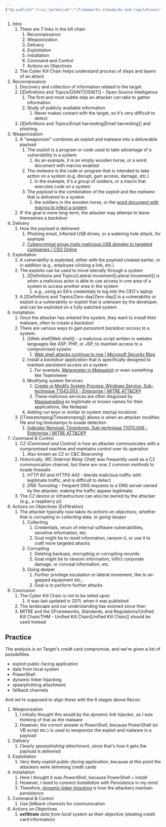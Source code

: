 ```yaml
---
{"dg-publish":true,"permalink":"/frameworks-standards-and-regulations/lm-cyber-kill-chain/thm-lm-cyber-kill-chain/","tags":["thm"],"updated":"2024-11-11T17:19:25.185-08:00"}
---
```


1. Intro
	1. There are 7 links in the kill chain
		1. Reconnaissance
		2. Weaponization
		3. Delivery
		4. Exploitation
		5. Installation
		6. Command and Control
		7. Actions on Objectives
	2. The Cyber Kill Chain helps understand process of steps and layers of an attack
2. Reconnaissance
	1. Discovery and collection of information related to the target.
	2. [[Definitions and Topics/OSINT\|OSINT]] - Open-Source Intelligence
		1. The first and most subtle step an attacker can take to gather information
		2. Study of publicly available information
			1. Never makes contact with the target, so it's very difficult to detect
	3. [[Definitions and Topics/Email harvesting\|Email harvesting]] and phishing
3. Weaponization
	1. A "weaponizer" combines an exploit and malware into a deliverable payload
		1. The *exploit* is a program or code used to take advantage of a *vulnerability* in a system
			1. As an example, it is an empty wooden horse, or a word document with macros enabled
		2. The *malware* is the code or program that is intended to take action on a system (e.g. disrupt, gain access, damage, etc.)
			1. In the example, it's a group of soldiers, or a macro that executes code on a system
		3. The *payload* is the combination of the *exploit* and the *malware* that is delivered to a system
			1. the soldiers in the wooden horse, or the [word document with macros to infect a system](https://www.trustedsec.com/blog/intro-to-macros-and-vba-for-script-kiddies)
	2. IF the goal is more long-term, the attacker may attempt to leave themselves a *backdoor*
4. Delivery
	1. How the *payload* is delivered
		1. Phishing email, infected USB drives, or a watering hole attack, for example
		2. [Cybercriminal group mails malicious USB dongles to targeted companies | CSO Online](https://www.csoonline.com/article/569163/cybercriminal-group-mails-malicious-usb-dongles-to-targeted-companies.html)
5. Exploitation
	1. A vulnerability is exploited, either with the *payload* created earlier, or in addition (e.g., employee clicking a link, etc.)
	2. The exploits can be used to move *laterally* through a system
		1. [[Definitions and Topics/Lateral movement\|Lateral movement]] is when a malicious actor is able to use access in one area of a system to access another area in the system
			1. e.g., using an EA's credentials to log into the CEO's laptop
	3. A [[Definitions and Topics/Zero-day\|Zero-day]] is a vulnerability or exploit is a vulnerability or exploit that is unknown by the developer, and can be exploited on a fully-patched system
6. Installation
	1. Once the attacker has entered the system, they want to install their malware, often to create a *backdoor*
	2. There are various ways to gain *persistent backdoor access* to a system:
		1. [[Web shell\|Web shell]] - a malicious script written in webdev languages like ASP, PHP, or JSP, to maintain access to a compromised system
			1. [Web shell attacks continue to rise | Microsoft Security Blog](https://www.microsoft.com/en-us/security/blog/2021/02/11/web-shell-attacks-continue-to-rise/)
		2. Install a *backdoor application* that is specifically designed to maintain persistent access on a system
			1. For example, [Meterpreter in Metasploit](https://www.offsec.com/metasploit-unleashed/meterpreter-backdoor/) or even something like Teamviewer
		3. Modifying system Services.
			1. [Create or Modify System Process: Windows Service, Sub-technique T1543.003 - Enterprise | MITRE ATT&CK®](https://attack.mitre.org/techniques/T1543/003/)
			2. These malicious services are often disguised by [Masquerading](https://attack.mitre.org/techniques/T1036/) as legitimate or known names for their applications, like Notepad
		4. Adding *run keys* or similar to system startup locations
	3. [[Timestomping\|Timestomping]] allows  is when an attacker modifies file and log timestamps to evade detection
		1. [Indicator Removal: Timestomp, Sub-technique T1070.006 - Enterprise | MITRE ATT&CK®](https://attack.mitre.org/techniques/T1070/006/)
7. Command & Control
	1. *C2 (Command and Control)* is how an attacker communicates with a compromised machine and maintains control over its operation
		1. Also known as *C2 or C&C Beaconing*
	2. Historically, *IRC (Internet Relay Chat)* was frequently used as a C2 communication channel, but there are now *2 common methods* to evade firewalls
		1. *HTTP 80 and HTTPS 443* - blends malicious traffic with legitimate traffic, and is difficult to detect
		2. *DNS Tunneling* - frequent DNS requests to a DNS server owned by the attacker, making the traffic appear legitimate.
	3. The *C2* device or infrastructure can also be owned by the attacker (e.g., a raspberry pi)
8. Actions on Objectives (Exfiltration)
	1. The attacker typically now takes its *actions on objectives*, whether that is *corrupting* or *collecting* data. or *going deeper*
		1. Collecting
			1. Credentials, recon of internal software vulnerabilities, sensitive information, etc.
			2. Goal might be to resell information, ransom it, or use it to craft more targeted attacks
		2. Corrupting
			1. Deleting backups, encrypting or corrupting records
			2. Goal might be to ransom information, inflict corporate damage, or conceal information, etc.
		3. Going deeper
			1. Further privilege escalation or lateral movement, like to air-gapped equipment etc.,
			2. Goal is to perform further attacks
9. Conclusion
	1. The Cyber Kill Chain is not to be relied upon
		1. It was last updated in 2011, when it was published
	2. The landscape and our understanding has evolved since then
	3. MITRE and the [[Frameworks, Standards, and Regulations/Unified Kill Chain/THM - Unified Kill Chain\|Unified Kill Chain]] should be used instead
## Practice
The analysis is on Target's credit card compromise, and we're given a list of possibilities.
- exploit public-facing application
- data from local system
- PowerShell
- dynamic linker hijacking
- spearphishing attachment
- fallback channels

And we're supposed to align these with the 6 stages above Recon
1. Weaponization
	1. I initially thought this would by the *dynamic link hijacker*, as I was thinking of that as the malware
	2. However, the correct answer is *PowerShell*, because PowerShell (or VB script etc.) is used to *weaponize* the exploit and malware in a payload
2. Delivery
	1. Clearly *spearphishing attachment*, since that's how it gets the payload is *delivered*
3. Exploitation
	1. Very likely *exploit public-facing application*, because at this point the attackers were skimming credit cards
4. Installation
	1. Here I thought it was *PowerShell*, because PowerShell = install
	2. However, I need to connect *Installation with Persistence* in my mind
	3. Therefore, [*dynamic linker hijacking*](https://attack.mitre.org/techniques/T1574/006/) is how the attackers maintain *persistence* 
5. Command & Control
	1. Use *fallback channels* for communication
6. Actions on Objectives
	1. **exfiltrate** *data from local system* as their objective (stealing credit card information)

